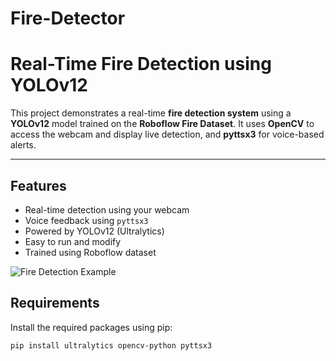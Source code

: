 # Fire-Detector
# Real-Time Fire Detection using YOLOv12

This project demonstrates a real-time **fire detection system** using a **YOLOv12** model trained on the **Roboflow Fire Dataset**. It uses **OpenCV** to access the webcam and display live detection, and **pyttsx3** for voice-based alerts.

---

##  Features

-  Real-time detection using your webcam
-  Voice feedback using `pyttsx3`
-  Powered by YOLOv12 (Ultralytics)
-  Easy to run and modify
-  Trained using Roboflow dataset

![Fire Detection Example](https://drive.google.com/uc?export=view&id=1OdObS14EBrnwGDj5s4oP9bS1XxL8EyS0)

##  Requirements

Install the required packages using pip:

```bash
pip install ultralytics opencv-python pyttsx3


